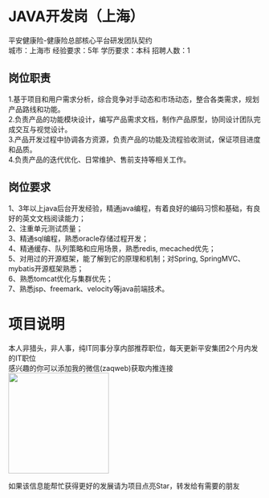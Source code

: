 # JAVA开发岗（上海）
平安健康险-健康险总部核心平台研发团队契约  
城市：上海市 经验要求：5年 学历要求：本科  招聘人数：1

## 岗位职责
1.基于项目和用户需求分析，综合竞争对手动态和市场动态，整合各类需求，规划产品路线和功能。   
2.负责产品的功能模块设计，编写产品需求文档，制作产品原型，协同设计团队完成交互与视觉设计。   
3.产品开发过程中协调各方资源，负责产品的功能及流程验收测试，保证项目进度和品质。   
4.负责产品的迭代优化、日常维护、售前支持等相关工作。

## 岗位要求
1、3年以上java后台开发经验，精通java编程，有着良好的编码习惯和基础，有良好的英文文档阅读能力；   
2、注重单元测试质量；   
3、精通sql编程，熟悉oracle存储过程开发；   
4、精通缓存、队列策略和应用场景，熟悉redis, mecached优先；   
5、对用过的开源框架，能了解到它的原理和机制；对Spring, SpringMVC、mybatis开源框架熟悉；   
6、熟悉tomcat优化与集群优先；   
7、熟悉jsp、freemark、velocity等java前端技术。

# 项目说明

本人非猎头，非人事，纯IT同事分享内部推荐职位，每天更新平安集团2个月内发的IT职位  
感兴趣的你可以添加我的微信(zaqweb)获取内推连接  
<img src="https://github.com/zaqweb/PA-IT-JOBS/blob/master/WechatICode.jpeg"  height="200" width="200">

如果该信息能帮忙获得更好的发展请为项目点亮Star，转发给有需要的朋友




